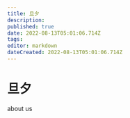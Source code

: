 ```yaml
---
title: 旦夕
description: 
published: true
date: 2022-08-13T05:01:06.714Z
tags: 
editor: markdown
dateCreated: 2022-08-13T05:01:06.714Z
---
```


# 旦夕
about us